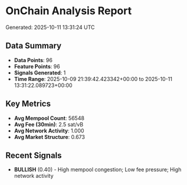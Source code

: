 # OnChain Analysis Report
Generated: 2025-10-11 13:31:24 UTC

## Data Summary
- **Data Points**: 96
- **Feature Points**: 96
- **Signals Generated**: 1
- **Time Range**: 2025-10-09 21:39:42.423342+00:00 to 2025-10-11 13:31:22.089723+00:00

## Key Metrics
- **Avg Mempool Count**: 56548
- **Avg Fee (30min)**: 2.5 sat/vB
- **Avg Network Activity**: 1.000
- **Avg Market Structure**: 0.673

## Recent Signals
- **BULLISH** (0.40) - High mempool congestion; Low fee pressure; High network activity

